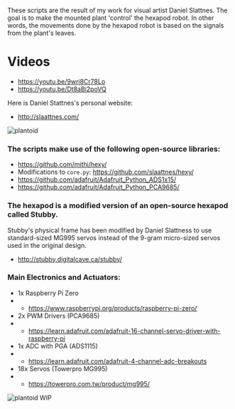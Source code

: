 These scripts are the result of my work for visual artist Daniel Slattnes. 
The goal is to make the mounted plant 'control' the hexapod robot. 
In other words, the movements done by the hexapod robot is based on the 
signals from the plant's leaves. 

# Videos
- https://youtu.be/9wri8Cr78Lo
- https://youtu.be/Dt8aBi2poVQ

Here is Daniel Stattnes's personal website:
- http://slaattnes.com/

![plantoid](https://github.com/mithi/stubby/blob/master/plantoid.jpg)


### The scripts make use of the following open-source libraries:
- https://github.com/mithi/hexy/
- Modifications to `core.py`: https://github.com/slaattnes/hexy/
- https://github.com/adafruit/Adafruit_Python_ADS1x15/
- https://github.com/adafruit/Adafruit_Python_PCA9685/

### The hexapod is a modified version of an open-source hexapod called Stubby.
Stubby's physical frame has been modified by Daniel Slattness to use standard-sized MG995 servos instead of the 9-gram micro-sized servos used in the original design.
- http://stubby.digitalcave.ca/stubby/

### Main Electronics and Actuators:
- 1x Raspberry Pi Zero 
- - https://www.raspberrypi.org/products/raspberry-pi-zero/
- 2x PWM Drivers (PCA9685) 
- - https://learn.adafruit.com/adafruit-16-channel-servo-driver-with-raspberry-pi
- 1x ADC with PGA (ADS1115)
- - https://learn.adafruit.com/adafruit-4-channel-adc-breakouts
- 18x Servos (Towerpro MG995)
- - https://towerpro.com.tw/product/mg995/

![plantoid WIP](https://github.com/mithi/stubby/blob/master/wip_plantoid.jpg)
